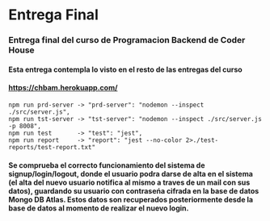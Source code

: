 # Entrega Final

### Entrega final del curso de Programacion Backend de Coder House
#### Esta entrega contempla lo visto en el resto de las entregas del curso
#### https://chbam.herokuapp.com/
    
    npm run prd-server -> "prd-server": "nodemon --inspect ./src/server.js",
    npm run tst-server -> "tst-server": "nodemon --inspect ./src/server.js -p 8008",
    npm run test       -> "test": "jest",
    npm run report     -> "report": "jest --no-color 2>./test-reports/test-report.txt"
  
#### Se comprueba el correcto funcionamiento del sistema de signup/login/logout, donde el usuario podra darse de alta en el sistema (el alta del nuevo usuario notifica al mismo a traves de un mail con sus datos), guardando su usuario con contraseńa cifrada en la base de datos Mongo DB Atlas. Estos datos son recuperados posteriormente desde la base de datos al momento de realizar el nuevo login.

